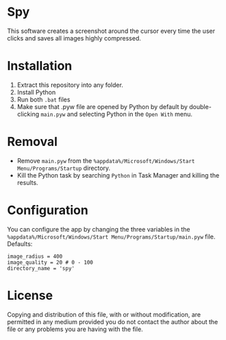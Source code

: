 # Spy
This software creates a screenshot around the cursor every time the user clicks and saves all images highly compressed.

# Installation
1. Extract this repository into any folder.
2. Install Python
3. Run both `.bat` files
4. Make sure that .pyw file are opened by Python by default by double-clicking `main.pyw` and selecting Python in the `Open With` menu.

# Removal
* Remove `main.pyw` from the `%appdata%/Microsoft/Windows/Start Menu/Programs/Startup` directory.
* Kill the Python task by searching `Python` in Task Manager and killing the results.

# Configuration
You can configure the app by changing the three variables in the `%appdata%/Microsoft/Windows/Start Menu/Programs/Startup/main.pyw` file.  
Defaults:
```
image_radius = 400
image_quality = 20 # 0 - 100
directory_name = 'spy'
```

# License
Copying and distribution of this file, with or without modification, are permitted in any medium provided you do not contact the author about the file or any problems you are having with the file.